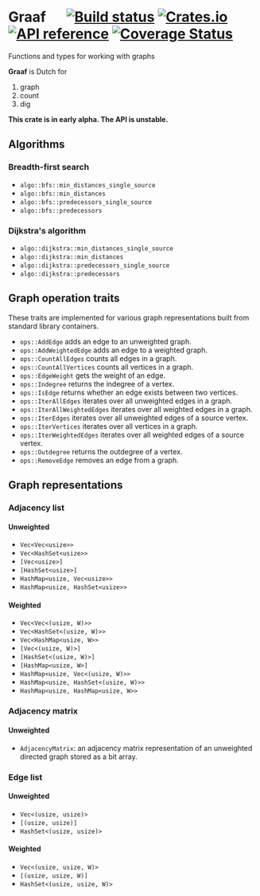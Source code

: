 # Graaf &emsp; [![Build status](https://github.com/bsdrks/graaf/actions/workflows/rust.yml/badge.svg)](https://github.com/bsdrks/graaf/actions) [![Crates.io](https://img.shields.io/crates/v/graaf.svg)](https://crates.io/crates/graaf) [![API reference](https://docs.rs/graaf/badge.svg)](https://docs.rs/graaf) [![Coverage Status](https://coveralls.io/repos/github/bsdrks/graaf/badge.svg?branch=main)](https://coveralls.io/github/bsdrks/graaf?branch=main)

Functions and types for working with graphs

**Graaf** is Dutch for

1. graph
2. count
3. dig

**This crate is in early alpha. The API is unstable.**

## Algorithms

### Breadth-first search

- `algo::bfs::min_distances_single_source`
- `algo::bfs::min_distances`
- `algo::bfs::predecessors_single_source`
- `algo::bfs::predecessors`

### Dijkstra's algorithm

- `algo::dijkstra::min_distances_single_source`
- `algo::dijkstra::min_distances`
- `algo::dijkstra::predecessors_single_source`
- `algo::dijkstra::predecessors`

## Graph operation traits

These traits are implemented for various graph representations built from standard library containers.

- `ops::AddEdge` adds an edge to an unweighted graph.
- `ops::AddWeightedEdge` adds an edge to a weighted graph.
- `ops::CountAllEdges` counts all edges in a graph.
- `ops::CountAllVertices` counts all vertices in a graph.
- `ops::EdgeWeight` gets the weight of an edge.
- `ops::Indegree` returns the indegree of a vertex.
- `ops::IsEdge` returns whether an edge exists between two vertices.
- `ops::IterAllEdges` iterates over all unweighted edges in a graph.
- `ops::IterAllWeightedEdges` iterates over all weighted edges in a graph.
- `ops::IterEdges` iterates over all unweighted edges of a source vertex.
- `ops::IterVertices` iterates over all vertices in a graph.
- `ops::IterWeightedEdges` iterates over all weighted edges of a source vertex.
- `ops::Outdegree` returns the outdegree of a vertex.
- `ops::RemoveEdge` removes an edge from a graph.

## Graph representations

### Adjacency list

#### Unweighted

- `Vec<Vec<usize>>`
- `Vec<HashSet<usize>>`
- `[Vec<usize>]`
- `[HashSet<usize>]`
- `HashMap<usize, Vec<usize>>`
- `HashMap<usize, HashSet<usize>>`

#### Weighted

- `Vec<Vec<(usize, W)>>`
- `Vec<HashSet<(usize, W)>>`
- `Vec<HashMap<usize, W>>`
- `[Vec<(usize, W)>]`
- `[HashSet<(usize, W)>]`
- `[HashMap<usize, W>]`
- `HashMap<usize, Vec<(usize, W)>>`
- `HashMap<usize, HashSet<(usize, W)>>`
- `HashMap<usize, HashMap<usize, W>>`

### Adjacency matrix

#### Unweighted

- `AdjacencyMatrix`: an adjacency matrix representation of an unweighted directed graph stored as a bit array.

### Edge list

#### Unweighted

- `Vec<(usize, usize)>`
- `[(usize, usize)]`
- `HashSet<(usize, usize)>`

#### Weighted

- `Vec<(usize, usize, W)>`
- `[(usize, usize, W)]`
- `HashSet<(usize, usize, W)>`
